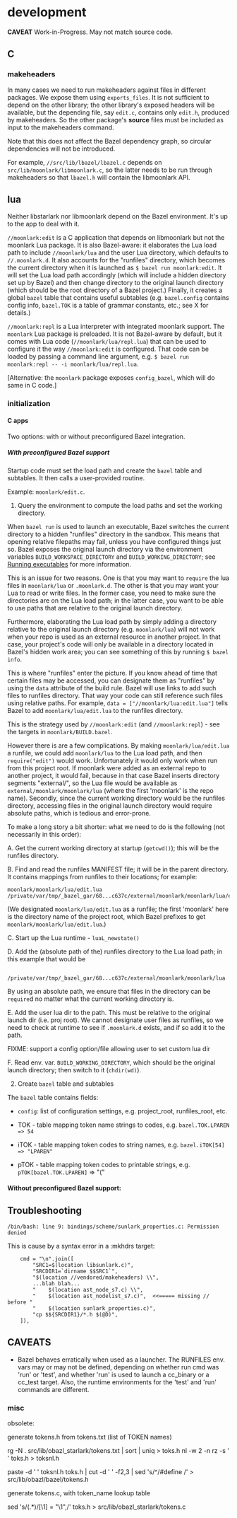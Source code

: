 # development

**CAVEAT** Work-in-Progress. May not match source code.

## C

### makeheaders

In many cases we need to run makeheaders against files in different
packages. We expose them using `exports_files`. It is not sufficient
to depend on the other library; the other library's exposed headers
will be available, but the depending file, say `edit.c`, contains only
`edit.h`, produced by makeheaders. So the other package's __source__
files must be included as input to the makeheaders command.

Note that this does not affect the Bazel dependency graph, so circular
dependencies will not be introduced.

For example, `//src/lib/lbazel/lbazel.c` depends on
`src/lib/moonlark/libmoonlark.c`, so the latter needs to be run
through makeheaders so that `lbazel.h` will contain the libmoonlark
API.

## lua

Neither libstarlark nor libmoonlark depend on the Bazel environment.
It's up to the app to deal with it.

`//moonlark:edit` is a C application that depends on libmoonlark but
not the moonlark Lua package. It is also Bazel-aware: it elaborates
the Lua load path to include `//moonlark/lua` and the user Lua
directory, which defaults to `//.moonlark.d`. It also accounts for the
"runfiles" directory, which becomes the current directory when it is
launched as `$ bazel run moonlark:edit`. It will set the Lua load path
accordingly (which will include a hidden directory set up by Bazel)
and then change directory to the original launch directory (which
should be the root directory of a Bazel project.) Finally, it creates
a global `bazel` table that contains useful subtables (e.g.
`bazel.config` contains config info, `bazel.TOK` is a table of grammar
constants, etc.; see X for details.)

`//moonlark:repl` is a Lua interpreter with integrated moonlark
support. The `moonlark` Lua package is preloaded. It is not
Bazel-aware by default, but it comes with Lua code
(`//moonlark/lua/repl.lua`) that can be used to configure it the way
`//moonlark:edit` is configured. That code can be loaded by passing a
command line argument, e.g. `$ bazel run moonlark:repl -- -i
moonlark/lua/repl.lua`.

[Alternative: the `moonlark` package exposes `config_bazel`, which
will do same in C code.]

### initialization

#### C apps

Two options: with or without preconfigured Bazel integration.

##### With preconfigured Bazel support

Startup code must set the load path and create the `bazel` table
and subtables. It then calls a user-provided routine.

Example: `moonlark/edit.c`.

1. Query the environment to compute the load paths and set the working directory.

When `bazel run` is used to launch an executable, Bazel switches the
    current directory to a hidden "runfiles" directory in the sandbox.
    This means that opening relative filepaths may fail, unless you
    have configured things just so. Bazel exposes the original launch
    directory via the environment variables
    `BUILD_WORKSPACE_DIRECTORY` and `BUILD_WORKING_DIRECTORY`; see
    [Running
    executables](https://docs.bazel.build/versions/main/user-manual.html#run)
    for more information.

This is an issue for two reasons. One is that you may want to
    `require` the lua files in `moonlark/lua` or `.moonlark.d`. The
    other is that you may want your Lua to read or write files. In the
    former case, you need to make sure the directories are on the Lua
    load path; in the latter case, you want to be able to use paths
    that are relative to the original launch directory.

Furthermore, elaborating the Lua load path by simply adding a
    directory relative to the original launch directory (e.g.
    `moonlark/lua`) will not work when your repo is used as an
    external resource in another project. In that case, your project's
    code will only be available in a directory located in Bazel's
    hidden work area; you can see something of this by running `$
    bazel info`.

This is where "runfiles" enter the picture. If you know ahead of
    time that certain files may be accessed, you can designate them as
    "runfiles" by using the `data` attribute of the build rule. Bazel
    will use links to add such files to runfiles directory. That way
    your code can still reference such files using relative paths. For
    example, `data = ["//moonlark/lua:edit.lua"]` tells Bazel to add
    `moonlark/lua/edit.lua` to the runfiles directory.

This is the strategy used by `//moonlark:edit` (and `//moonlark:repl`) - see the targets in `moonlark/BUILD.bazel`.

However there is are a few complications. By making `moonlark/lua/edit.lua` a runfile, we could add `moonlark/lua` to
    the Lua load path, and then `require("edit")` would work.
    Unfortunately it would only work when run from this project root.
    If moonlark were added as an external repo to another project, it
    would fail, because in that case Bazel inserts directory segments
    "external/<reponame>", so the Lua file would be available as
    `external/moonlark/moonlark/lua` (where the first 'moonlark' is
    the repo name). Secondly, since the current working directory
    would be the runfiles directory, accessing files in the original
    launch directory would require absolute paths, which is tedious
    and error-prone.

To make a long story a bit shorter: what we need to do is the
    following (not necessarily in this order):

A. Get the current working directory at startup (`getcwd()`); this
    will be the runfiles directory.

B. Find and read the runfiles MANIFEST file; it will be in the
    parent directory. It contains mappings from runfiles to their
    locations; for example:

    moonlark/moonlark/lua/edit.lua /private/var/tmp/_bazel_gar/68...c637c/external/moonlark/moonlark/lua/edit.lua

(We designated `moonlark/lua/edit.lua` as a runfile; the first
    'moonlark' here is the directory name of the project root, which Bazel prefixes to get `moonlark/moonlark/lua/edit.lua`.)

C. Start up the Lua runtime - `luaL_newstate()`

D. Add the (absolute path of the) runfiles directory to the Lua load
    path; in this example that would be

        /private/var/tmp/_bazel_gar/68...c637c/external/moonlark/moonlark/lua

By using an absolute path, we ensure that files in the directory
    can be `require`d no matter what the current working directory is.

E. Add the user lua dir to the path. This must be relative to the
original launch dir (i.e. proj root). We cannot designate user files
as runfiles, so we need to check at runtime to see if `.moonlark.d`
exists, and if so add it to the path.

FIXME: support a config option/file allowing user to set custom lua dir

F. Read env. var. `BUILD_WORKING_DIRECTORY`, which should be the
    original launch directory; then switch to it (`chdir(wd)`).

2.  Create `bazel` table and subtables

The `bazel` table contains fields:

* `config`: list of configuration settings, e.g. project_root,
  runfiles_root, etc.

* TOK - table mapping token name strings to codes, e.g. `bazel.TOK.LPAREN => 54`

* iTOK - table mapping token codes to string names, e.g. `bazel.iTOK[54] => "LPAREN"`

* pTOK - table mapping token codes to printable strings, e.g.
  `pTOK[bazel.TOK.LPAREN]` => "("

#### Without preconfigured Bazel support:

## Troubleshooting

`/bin/bash: line 9: bindings/scheme/sunlark_properties.c: Permission denied`

This is cause by a syntax error in a :mkhdrs target:

```
    cmd = "\n".join([
        "SRC1=$(location libsunlark.c)",
        "SRCDIR1=`dirname $$SRC1`",
        "$(location //vendored/makeheaders) \\",
        ...blah blah...
        "    $(location ast_node_s7.c) \\",
        "    $(location ast_nodelist_s7.c)",  <<===== missing // before "
        "    $(location sunlark_properties.c)",
        "cp $${SRCDIR1}/*.h $(@D)",
    ]),
```

## CAVEATS

* Bazel behaves erratically when used as a launcher. The RUNFILES env.
  vars may or may not be defined, depending on whether run cmd was
  'run' or 'test', and whether 'run' is used to launch a cc_binary or
  a cc_test target. Also, the runtime environments for the 'test' and 'run'
  commands are different.


### misc

obsolete:

generate tokens.h from tokens.txt (list of TOKEN names)

rg -N . src/lib/obazl_starlark/tokens.txt | sort | uniq > toks.h
nl -w 2 -n rz -s ' ' toks.h > toksnl.h

paste -d ' ' toksnl.h toks.h | cut -d ' ' -f2,3 | sed 's/^/#define /' > src/lib/obazl/bazel/tokens.h

generate tokens.c, with token_name lookup table

sed 's/\(.*\)/[\1] = "\1",/' toks.h > src/lib/obazl_starlark/tokens.c


